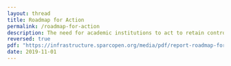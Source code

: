 ```yaml
---
layout: thread
title: Roadmap for Action
permalink: /roadmap-for-action
description: The need for academic institutions to act to retain control of infrastructure, data and data analytics is here to stay. The time to act is now.
reversed: true
pdf: "https://infrastructure.sparcopen.org/media/pdf/report-roadmap-for-action.pdf"
date: 2019-11-01
---
```

